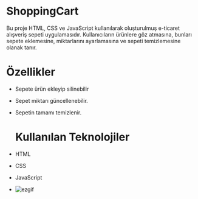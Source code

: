 # ShoppingCart

Bu proje HTML, CSS ve JavaScript kullanılarak oluşturulmuş e-ticaret alışveriş sepeti uygulamasıdır. Kullanıcıların ürünlere göz atmasına, bunları sepete eklemesine, miktarlarını ayarlamasına ve sepeti temizlemesine olanak tanır.

# Özellikler

- Sepete ürün ekleyip silinebilir
- Sepet miktarı güncellenebilir.
- Sepetin tamamı temizlenir.

  # Kullanılan Teknolojiler

 - HTML
 - CSS
 - JavaScript
 - 
    ![ezgif](https://github.com/user-attachments/assets/8abd92f0-2839-44cc-8138-fed4207c2832)
